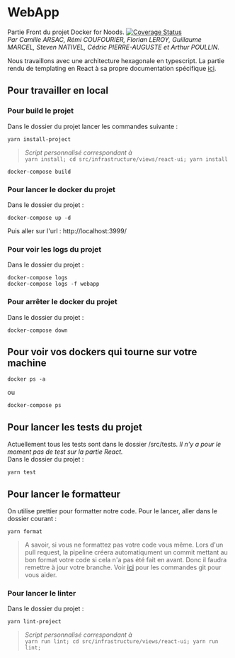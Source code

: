 # WebApp

Partie Front du projet Docker for Noods. [![Coverage Status](https://coveralls.io/repos/github/docker-for-noob/webapp/badge.svg)](https://coveralls.io/github/docker-for-noob/webapp)  
*Par Camille ARSAC, Rémi COUFOURIER, Florian LEROY, Guillaume MARCEL, Steven NATIVEL, Cédric PIERRE-AUGUSTE et Arthur POULLIN.*

Nous travaillons avec une architecture hexagonale en typescript. La partie rendu de templating en React à sa propre documentation spécifique [ici](./src/infrastructure/views/react-ui/README.md).


## **Pour travailler en local**
### **Pour build le projet**

Dans le dossier du projet lancer les commandes suivante : 
```
yarn install-project 
```
>*Script personnalisé correspondant à*  
`yarn install; cd src/infrastructure/views/react-ui; yarn install`
```
docker-compose build
```

### **Pour lancer le docker du projet**

Dans le dossier du projet : 
```
docker-compose up -d
```

Puis aller sur l'url : http://localhost:3999/

### **Pour voir les logs du projet**

Dans le dossier du projet : 
```
docker-compose logs
docker-compose logs -f webapp
```
### **Pour arrêter le docker du projet**

Dans le dossier du projet : 
```
docker-compose down
```


## **Pour voir vos dockers qui tourne sur votre machine**

```
docker ps -a
``` 
ou 
```
docker-compose ps
```

## **Pour lancer les tests du projet**

Actuellement tous les tests sont dans le dossier /src/tests. *Il n'y a pour le moment pas de test sur la partie React.*  
Dans le dossier du projet :

```
yarn test
```

## **Pour lancer le formatteur**

On utilise prettier pour formatter notre code. 
Pour le lancer, aller dans le dossier courant :
```
yarn format
```
> A savoir, si vous ne formattez pas votre code vous même. Lors d'un pull request, la pipeline créera automatiqument un commit mettant au bon format votre code si cela n'a pas été fait en avant. Donc il faudra remettre à jour votre branche. Voir [ici](./GIT.md) pour les commandes git pour vous aider.  

### **Pour lancer le linter**

Dans le dossier du projet :
```
yarn lint-project
```
>*Script personnalisé correspondant à*  
`yarn run lint; cd src/infrastructure/views/react-ui; yarn run lint;`
